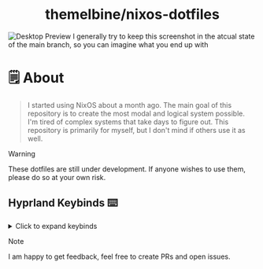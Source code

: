 <h1 align="center">themelbine/nixos-dotfiles</h1>

<img src="https://i.ibb.co/dQkYXwP/image.png" alt="Desktop Preview" >
I generally try to keep this screenshot in the atcual state of the main branch, so you can imagine what you end up with 


# 🗒 About

>I started using NixOS about a month ago. The main goal of this repository is to create the most modal and logical system possible. I'm tired of complex systems that take days to figure out. This repository is primarily for myself, but I don't mind if others use it as well.

> [!Warning]  
> These dotfiles are still under development. If anyone wishes to use them, please do so at your own risk.


## Hyprland Keybinds ⌨️
<details>
<summary>Click to expand keybinds</summary>

  
> 💡 **Tip**  
> `SUPER = WIN`  
> This can be changed in the Hyprland settings.



### General Bindings
> - **Launch Kitty Terminal**: `SUPER + Return`
> - **Close Active Window**: `SUPER + Q`
> - **Exit Hyprland**: `SUPER + M`
> - **Fullscreen Active Window**: `SUPER + F`
> - **Launch Rofi**: `SUPER + D`
> - **Toggle Pseudotile Mode**: `SUPER + P`
> - **Toggle Split Mode**: `SUPER + T`

### Vim-like Navigation Bindings
> - **Move Focus**: `SUPER + h/j/k/l`
> - **Move Window**: `SUPER + SHIFT + h/j/k/l`
> - **Resize Window**: `SUPER + CTRL + h/j/k/l`

### Workspace Management
> - **Switch to Workspace [1-10]**: `SUPER + [1-0]`
> - **Move Active Window to Workspace [1-10] Silently**: `SUPER + SHIFT + [1-0]`

### Screenshots and Screen Recording
> - **Screenshot Entire Screen**: `Print`
> - **Screenshot Area**: `SUPER + SHIFT + S`
> - **Toggle Screen Recording**: `SUPER + SHIFT + R`

### Mouse Bindings
> - **Move Window with Drag**: `SUPER + Left Mouse Button`
> - **Resize Window with Drag**: `SUPER + Right Mouse Button`
</details>

> [!NOTE]
> I am happy to get feedback, feel free to create PRs and open issues.
